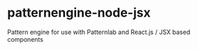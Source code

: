 # patternengine-node-jsx
Pattern engine for use with Patternlab and React.js / JSX based components

